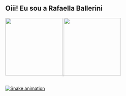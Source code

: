 ## Oiii! Eu sou a Rafaella Ballerini 
 <div>
  <a href="https://github.com/felipeferreiira">
  <img height="180em" src="https://github-readme-stats.vercel.app/api?username=felipeferreiira&show_icons=true&theme=dracula&include_all_commits=true&count_private=true"/>
  <img height="180em" src="https://github-readme-stats.vercel.app/api/top-langs/?username=felipeferreiira&layout=compact&langs_count=7&theme=dracula"/>
</div>

  ##
 
<div> 

  ![Snake animation](https://github.com/felipeferreiira/rafaballerini/blob/output/github-contribution-grid-snake.svg)
 
</div>
